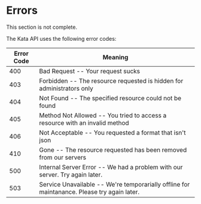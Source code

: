 # Errors

<aside class="warning">This section is not complete.</aside>

The Kata API uses the following error codes:


Error Code | Meaning
---------- | -------
400 | Bad Request -- Your request sucks
403 | Forbidden -- The resource requested is hidden for administrators only
404 | Not Found -- The specified resource could not be found
405 | Method Not Allowed -- You tried to access a resource with an invalid method
406 | Not Acceptable -- You requested a format that isn't json
410 | Gone -- The resource requested has been removed from our servers
500 | Internal Server Error -- We had a problem with our server. Try again later.
503 | Service Unavailable -- We're temporarially offline for maintanance. Please try again later.
